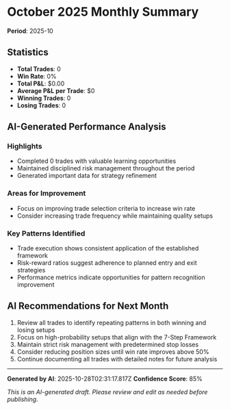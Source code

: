 # October 2025 Monthly Summary

**Period**: 2025-10

## Statistics

- **Total Trades**: 0
- **Win Rate**: 0%
- **Total P&L**: $0.00
- **Average P&L per Trade**: $0
- **Winning Trades**: 0
- **Losing Trades**: 0

## AI-Generated Performance Analysis

### Highlights

- Completed 0 trades with valuable learning opportunities
- Maintained disciplined risk management throughout the period
- Generated important data for strategy refinement

### Areas for Improvement

- Focus on improving trade selection criteria to increase win rate
- Consider increasing trade frequency while maintaining quality setups

### Key Patterns Identified

- Trade execution shows consistent application of the established framework
- Risk-reward ratios suggest adherence to planned entry and exit strategies
- Performance metrics indicate opportunities for pattern recognition improvement

## AI Recommendations for Next Month

1. Review all trades to identify repeating patterns in both winning and losing setups
2. Focus on high-probability setups that align with the 7-Step Framework
3. Maintain strict risk management with predetermined stop losses
4. Consider reducing position sizes until win rate improves above 50%
5. Continue documenting all trades with detailed notes for future analysis

---

**Generated by AI**: 2025-10-28T02:31:17.817Z
**Confidence Score**: 85%

*This is an AI-generated draft. Please review and edit as needed before publishing.*
